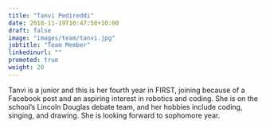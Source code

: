 ```yaml
---
title: "Tanvi Pedireddi"
date: 2018-11-19T10:47:58+10:00
draft: false
image: "images/team/tanvi.jpg"
jobtitle: "Team Member"
linkedinurl: ""
promoted: true
weight: 20
---
```


Tanvi is a junior and this is her fourth year in FIRST, joining because of a Facebook post and an aspiring interest in robotics and coding. She is on the school’s Lincoln Douglas debate team, and her hobbies include coding, singing, and drawing. She is looking forward to sophomore year.



